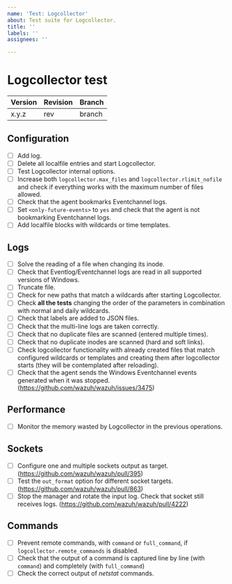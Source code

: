```yaml
---
name: 'Test: Logcollector'
about: Test suite for Logcollector.
title: ''
labels: ''
assignees: ''

---
```


# Logcollector test

| Version | Revision | Branch |
| --- | --- | --- |
| x.y.z | rev | branch |

## Configuration

- [ ] Add log.
- [ ] Delete all localfile entries and start Logcollector.
- [ ] Test Logcollector internal options.
- [ ] Increase both `logcollector.max_files` and `logcollector.rlimit_nofile` and check if everything works with the maximum number of files allowed.
- [ ] Check that the agent bookmarks Eventchannel logs.
- [ ] Set `<only-future-events>` to `yes` and check that the agent is not bookmarking Eventchannel logs.
- [ ] Add localfile blocks with wildcards or time templates.

## Logs

- [ ] Solve the reading of a file when changing its inode.
- [ ] Check that Eventlog/Eventchannel logs are read in all supported versions of Windows.
- [ ] Truncate file.
- [ ] Check for new paths that match a wildcards after starting Logcollector.
- [ ] Check **all the tests** changing the order of the parameters in combination with normal and daily wildcards.
- [ ] Check that labels are added to JSON files.
- [ ] Check that the multi-line logs are taken correctly.
- [ ] Check that no duplicate files are scanned (entered multiple times).
- [ ] Check that no duplicate inodes are scanned (hard and soft links).
- [ ] Check logcollector functionality with already created files that match configured wildcards or templates and creating them after logcollector starts (they will be contemplated after reloading).
- [ ] Check that the agent sends the Windows Eventchannel events generated when it was stopped. (https://github.com/wazuh/wazuh/issues/3475)

## Performance

- [ ] Monitor the memory wasted by Logcollector in the previous operations.

## Sockets

- [ ] Configure one and multiple sockets output as target. (https://github.com/wazuh/wazuh/pull/395)
- [ ] Test the `out_format` option for different socket targets. (https://github.com/wazuh/wazuh/pull/863)
- [ ] Stop the manager and rotate the input log. Check that socket still receives logs. (https://github.com/wazuh/wazuh/pull/4222) 

## Commands

- [ ] Prevent remote commands, with `command` or `full_command`, if `logcollector.remote_commands` is disabled.
- [ ] Check that the output of a command is captured line by line (with `command`) and completely (with `full_command`)
- [ ] Check the correct output of *netstat* commands.
